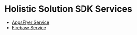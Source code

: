 # Holistic Solution SDK Services

* [AppsFlyer Service](appsflyer/README.md)
* [Firebase Service](firebase/README.md)